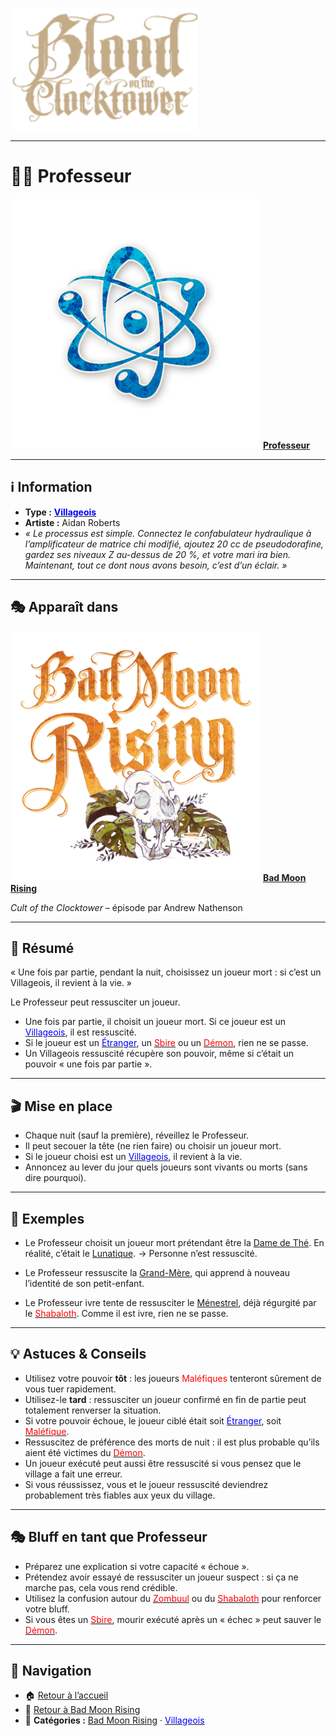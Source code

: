 <p align="left">
  <a href="/botc-fr-bambi/">
    <img src="../images/logo.png" alt="Accueil BotC FR" width="300">
  </a>
</p>

---

# 👨‍🏫 Professeur  

[<img src="../images/Icon_professor.png" alt="Professeur" width="400">](professeur.md) [**Professeur**](../bmr_roles/professeur.md)

---

## ℹ️ Information  

- **Type :** [<span style="color:blue">**Villageois**</span>](../villageois.md)  
- **Artiste :** Aidan Roberts  
- *« Le processus est simple. Connectez le confabulateur hydraulique à l’amplificateur de matrice chi modifié, ajoutez 20 cc de pseudodorafine, gardez ses niveaux Z au-dessus de 20 %, et votre mari ira bien. Maintenant, tout ce dont nous avons besoin, c’est d’un éclair. »*  

---

## 🎭 Apparaît dans  

[<img src="../images/Logo_bad_moon_rising-1.png" alt="Bad Moon Rising" width="400">](../bmr.md) [**Bad Moon Rising**](../bmr.md)  

*Cult of the Clocktower* – épisode par Andrew Nathenson  

---

## 📖 Résumé  

« Une fois par partie, pendant la nuit, choisissez un joueur mort : si c’est un Villageois, il revient à la vie. »  

Le Professeur peut ressusciter un joueur.  

* Une fois par partie, il choisit un joueur mort. Si ce joueur est un [<span style="color:blue">Villageois</span>](../villageois.md), il est ressuscité.  
* Si le joueur est un [<span style="color:blue">Étranger</span>](../etrangers.md), un [<span style="color:red">Sbire</span>](../sbires.md) ou un [<span style="color:red">Démon</span>](../demons.md), rien ne se passe.  
* Un Villageois ressuscité récupère son pouvoir, même si c’était un pouvoir « une fois par partie ».  

---

## 🎬 Mise en place  

- Chaque nuit (sauf la première), réveillez le Professeur.  
- Il peut secouer la tête (ne rien faire) ou choisir un joueur mort.  
- Si le joueur choisi est un [<span style="color:blue">Villageois</span>](../villageois.md), il revient à la vie.  
- Annoncez au lever du jour quels joueurs sont vivants ou morts (sans dire pourquoi).  

---

## 🧾 Exemples  

- Le Professeur choisit un joueur mort prétendant être la [Dame de Thé](damedethe.md). En réalité, c’était le [Lunatique](lunatique.md). → Personne n’est ressuscité.  

- Le Professeur ressuscite la [Grand-Mère](grandmere.md), qui apprend à nouveau l’identité de son petit-enfant.  

- Le Professeur ivre tente de ressusciter le [Ménestrel](menestrel.md), déjà régurgité par le [<span style="color:red">Shabaloth</span>](shabaloth.md). Comme il est ivre, rien ne se passe.  

---

## 💡 Astuces & Conseils  

- Utilisez votre pouvoir **tôt** : les joueurs <span style="color:red">Maléfiques</span> tenteront sûrement de vous tuer rapidement.  
- Utilisez-le **tard** : ressusciter un joueur confirmé en fin de partie peut totalement renverser la situation.  
- Si votre pouvoir échoue, le joueur ciblé était soit [<span style="color:blue">Étranger</span>](../etrangers.md), soit [<span style="color:red">Maléfique</span>](../demons.md).  
- Ressuscitez de préférence des morts de nuit : il est plus probable qu’ils aient été victimes du [<span style="color:red">Démon</span>](../demons.md).  
- Un joueur exécuté peut aussi être ressuscité si vous pensez que le village a fait une erreur.  
- Si vous réussissez, vous et le joueur ressuscité deviendrez probablement très fiables aux yeux du village.  

---

## 🎭 Bluff en tant que Professeur  

- Préparez une explication si votre capacité « échoue ».  
- Prétendez avoir essayé de ressusciter un joueur suspect : si ça ne marche pas, cela vous rend crédible.  
- Utilisez la confusion autour du [<span style="color:red">Zombuul</span>](zombuul.md) ou du [<span style="color:red">Shabaloth</span>](shabaloth.md) pour renforcer votre bluff.  
- Si vous êtes un [<span style="color:red">Sbire</span>](../sbires.md), mourir exécuté après un « échec » peut sauver le [<span style="color:red">Démon</span>](../demons.md).  

---

## 📂 Navigation  

- 🏠 [Retour à l’accueil](../README.md)   
- 🌙 [Retour à Bad Moon Rising](../bmr.md)  
- 📂 **Catégories :** [Bad Moon Rising](../bmr.md) · [<span style="color:blue">Villageois</span>](../villageois.md)  
